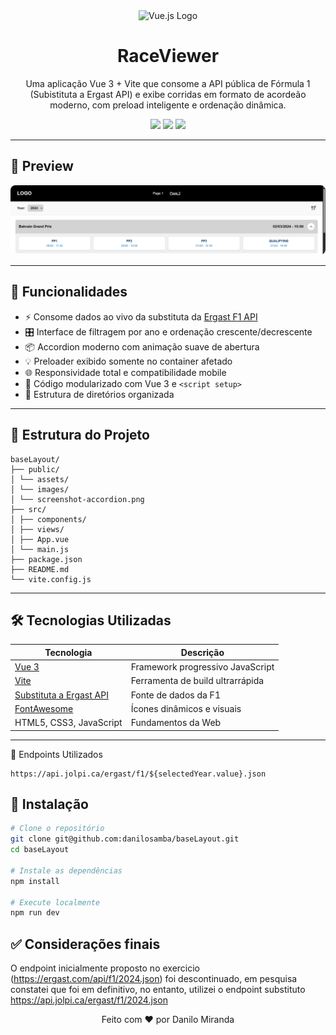 <div align="center">
  <img src="https://img.icons8.com/?size=100&id=dzfo6UeXW9h7&format=png&color=000000" height="80" alt="Vue.js Logo">
  <h1>RaceViewer</h1>
  <p>Uma aplicação Vue 3 + Vite que consome a API pública de Fórmula 1 (Subistituta a Ergast API) e exibe corridas em formato de acordeão moderno, com preload inteligente e ordenação dinâmica.</p>

  <p align="center">
    <img src="https://img.shields.io/badge/vue-3.x-brightgreen?logo=vue.js" />
    <img src="https://img.shields.io/badge/status-em%20desenvolvimento-yellow" />
    <img src="https://img.shields.io/github/license/seuusuario/raceviewer?style=flat-square" />
  </p>
</div>

---

## 📸 Preview

<img src="./public/assets/images/screenshot-accordion.png" alt="Demonstração do Acordeão" style="border-radius: 8px;">

---

## 🚀 Funcionalidades

- ⚡️ Consome dados ao vivo da substituta da [Ergast F1 API](https://api.jolpi.ca/ergast/f1/2024.json)
- 🎛️ Interface de filtragem por ano e ordenação crescente/decrescente
- 📦 Accordion moderno com animação suave de abertura
- 💡 Preloader exibido somente no container afetado
- 🌐 Responsividade total e compatibilidade mobile
- 🧠 Código modularizado com Vue 3 e `<script setup>`
- 📁 Estrutura de diretórios organizada

---

## 📂 Estrutura do Projeto
```
baseLayout/
├── public/
│ └── assets/
│ └── images/
│ └── screenshot-accordion.png
├── src/
│ ├── components/
│ ├── views/
│ ├── App.vue
│ └── main.js
├── package.json
├── README.md
└── vite.config.js
````

---

## 🛠️ Tecnologias Utilizadas

| Tecnologia | Descrição |
|------------|-----------|
| [Vue 3](https://vuejs.org/) | Framework progressivo JavaScript |
| [Vite](https://vitejs.dev/) | Ferramenta de build ultrarrápida |
| [Substituta a Ergast API](https://api.jolpi.ca/ergast/f1/2024.json) | Fonte de dados da F1 |
| [FontAwesome](https://fontawesome.com/) | Ícones dinâmicos e visuais |
| HTML5, CSS3, JavaScript | Fundamentos da Web |

---

🔗 Endpoints Utilizados
```
https://api.jolpi.ca/ergast/f1/${selectedYear.value}.json
```

## 🔧 Instalação


``` bash
# Clone o repositório
git clone git@github.com:danilosamba/baseLayout.git
cd baseLayout

# Instale as dependências
npm install

# Execute localmente
npm run dev 
```




## ✅ Considerações finais
O endpoint inicialmente proposto no exercicio (https://ergast.com/api/f1/2024.json) foi descontinuado,
em pesquisa constatei que foi em definitivo, no entanto, utilizei o endpoint substituto
https://api.jolpi.ca/ergast/f1/2024.json


<div align="center">
Feito com ❤️ por Danilo Miranda
</div>





